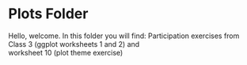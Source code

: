 # Plots Folder 

Hello, welcome. 
In this folder you will find: 
Participation exercises from Class 3 (ggplot worksheets 1 and 2) and  
worksheet 10 (plot theme exercise) 

